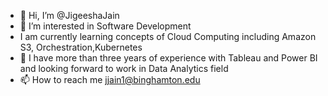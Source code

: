 - 👋 Hi, I’m @JigeeshaJain
- 👀 I’m interested in Software Development 
- I am currently learning concepts of Cloud Computing including Amazon S3, Orchestration,Kubernetes 
- 🌱 I have more than three years of experience with Tableau and Power BI and looking forward to work in Data Analytics field
- 📫 How to reach me jjain1@binghamton.edu

<!---
JigeeshaJain/JigeeshaJain is a ✨ special ✨ repository because its `README.md` (this file) appears on your GitHub profile.
You can click the Preview link to take a look at your changes.
--->
